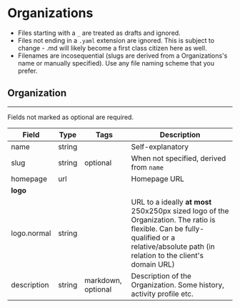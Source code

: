 # Organizations

- Files starting with a `_` are treated as drafts and ignored.
- Files not ending in a `.yaml` extension are ignored.
  This is subject to change - .md will likely become a first class citizen here as well.
- Filenames are incosequential (slugs are derived from a Organizations's name or manually specified).
  Use any file naming scheme that you prefer.


## Organization
___
Fields not marked as optional are required.

| Field        | Type   | Tags               | Description |
|---           |---     |---                 |---|
| name         | string |                    | Self-explanatory |
| slug         | string | optional           | When not specified, derived from `name` |
| homepage     | url    |                    | Homepage URL |
| **logo**     |        |                    ||
| logo.normal  | string |                    | URL to a ideally **at most** 250x250px sized logo of the Organization. The ratio is flexible. Can be fully-qualified or a relative/absolute path (in relation to the client's domain URL) |
| description  | string | markdown, optional | Description of the Organization. Some history, activity profile etc. |
